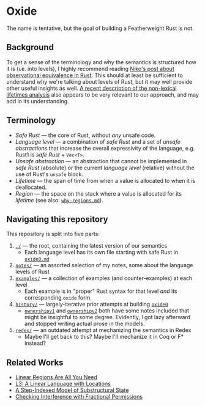# Oxide

The name is tentative, but the goal of building a Featherweight Rust is not.

## Background

To get a sense of the terminology and why the semantics is structured how it is (i.e. into levels),
I highly recommend reading [Niko's post about observational equivalence in Rust][obseq]. This should
at least be sufficient to understand why we're talking about levels of Rust, but it may well provide
other useful insights as well. [A recent description of the non-lexical lifetimes analysis][nll]
also appears to be very relevant to our approach, and may add in its understanding.

## Terminology

- _Safe Rust_ — the core of Rust, without _any_ unsafe code.
- _Language level_ — a combination of _safe Rust_ and a set of _unsafe abstractions_ that increase
  the overall expressivity of the language, e.g. Rust1 is _safe Rust_ + `Vec<T>`.
- _Unsafe abstraction_ — an abstraction that cannot be implemented in _safe Rust_ (absolute) or the
  current _language level_ (relative) without the use of Rust's `unsafe` block.
- _Lifetime_ — the span of time from when a value is allocated to when it is deallocated.
- _Region_ — the space on the stack where a value is allocated for its _lifetime_ (see also:
  [`why-regions.md`](notes/why-regions.md)).

## Navigating this repository

This repository is split into five parts:

1. [`./`](./) — the root, containing the latest version of our semantics
    - Each language level has its own file starting with safe Rust in [`oxide0.md`](oxide0.md)
2. [`notes/`](notes/) — an assorted selection of my notes, some about the language levels of Rust
3. [`examples/`](examples/) — a collection of examples (and counter-examples) at each level
    - Each example is in "proper" Rust syntax for that level _and_ its corresponding `oxide` form.
4. [`history/`](history/) — largely-iterative prior attempts at building [`oxide0`](oxide0.md)
    - [`ownershipv1`](history/ownershipv1.md) and [`ownershipv2`](history/ownershipv2.md) both have
      some notes included that might be insightful to some degree. Evidently, I got lazy afterward
      and stopped writing actual prose in the models.
5. [`redex/`](redex/) — an outdated attempt at mechanizing the semantics in Redex
    - Maybe I'll get back to this? Maybe I'll mechanize it in Coq or F* instead?

## Related Works

- [Linear Regions Are All You Need][linrgn]
- [L3: A Linear Language with Locations][linloc]
- [A Step-Indexed Model of Substructural State][substruct]
- [Checking Interference with Fractional Permissions][fracperm]

[obseq]: http://smallcultfollowing.com/babysteps/blog/2016/10/02/observational-equivalence-and-unsafe-code/
[nll]: https://internals.rust-lang.org/t/lets-push-non-lexical-lifetimes-nll-over-the-finish-line/7115/8
[linrgn]: http://www.ccs.neu.edu/home/amal/papers/linrgn.pdf
[linloc]: http://www.ccs.neu.edu/home/amal/papers/linloc-techrpt.pdf
[substruct]: http://www.ccs.neu.edu/home/amal/papers/substruct.pdf
[fracperm]: https://link.springer.com/content/pdf/10.1007%2F3-540-44898-5_4.pdf
